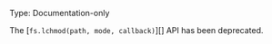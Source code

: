 
Type: Documentation-only

The [`fs.lchmod(path, mode, callback)`][] API has been deprecated.

<a id="DEP0036"></a>
